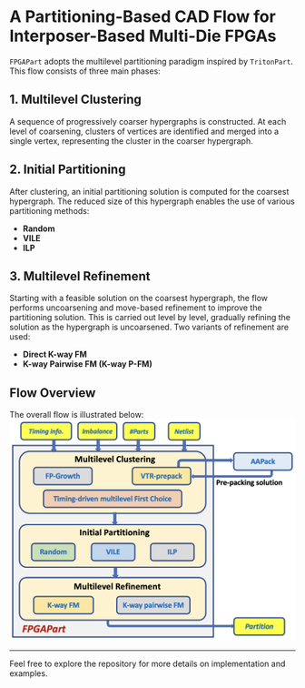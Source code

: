 # A Partitioning-Based CAD Flow for Interposer-Based Multi-Die FPGAs

`FPGAPart` adopts the multilevel partitioning paradigm inspired by `TritonPart`. This flow consists of three main phases:

## 1. Multilevel Clustering
A sequence of progressively coarser hypergraphs is constructed. At each level of coarsening, clusters of vertices are identified and merged into a single vertex, representing the cluster in the coarser hypergraph.

## 2. Initial Partitioning
After clustering, an initial partitioning solution is computed for the coarsest hypergraph. The reduced size of this hypergraph enables the use of various partitioning methods:
- **Random**
- **VILE**
- **ILP**

## 3. Multilevel Refinement
Starting with a feasible solution on the coarsest hypergraph, the flow performs uncoarsening and move-based refinement to improve the partitioning solution. This is carried out level by level, gradually refining the solution as the hypergraph is uncoarsened. Two variants of refinement are used:
- **Direct K-way FM**
- **K-way Pairwise FM (K-way P-FM)**

## Flow Overview
The overall flow is illustrated below:
![FPGAPart Framework](https://github.com/bodhi91/FPGAPart/blob/main/fpga_part.png)

---

Feel free to explore the repository for more details on implementation and examples.



